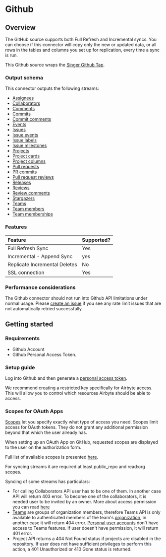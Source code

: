 # Github

## Overview

The GitHub source supports both Full Refresh and Incremental syncs. You can choose if this connector will copy only the new or updated data, or all rows in the tables and columns you set up for replication, every time a sync is run.

This Github source wraps the [Singer Github Tap](https://github.com/singer-io/tap-github).

### Output schema

This connector outputs the following streams: 
  * [Assignees](https://developer.github.com/v3/issues/assignees/#list-assignees)
  * [Collaborators](https://developer.github.com/v3/repos/collaborators/#list-collaborators)
  * [Comments](https://developer.github.com/v3/issues/comments/#list-comments-in-a-repository)
  * [Commits](https://developer.github.com/v3/repos/commits/#list-commits-on-a-repository)
  * [Commit comments](https://docs.github.com/en/free-pro-team@latest/rest/reference/repos#list-commit-comments-for-a-repository)
  * [Events](https://docs.github.com/en/free-pro-team@latest/rest/reference/activity#list-repository-events)  
  * [Issues](https://developer.github.com/v3/issues/#list-issues-for-a-repository)
  * [Issue events](https://docs.github.com/en/free-pro-team@latest/rest/reference/issues#list-issue-events-for-a-repository) 
  * [Issue labels](https://docs.github.com/en/free-pro-team@latest/rest/reference/issues#list-labels-for-a-repository)
  * [Issue milestones](https://docs.github.com/en/free-pro-team@latest/rest/reference/issues#list-milestones)
  * [Projects](https://docs.github.com/en/free-pro-team@latest/rest/reference/projects#list-repository-projects) 
  * [Project cards](https://docs.github.com/en/free-pro-team@latest/rest/reference/projects#list-project-cards) 
  * [Project columns](https://docs.github.com/en/free-pro-team@latest/rest/reference/projects#list-project-columns)
  * [Pull requests](https://developer.github.com/v3/pulls/#list-pull-requests)
  * [PR commits](https://docs.github.com/en/free-pro-team@latest/rest/reference/pulls#list-commits-on-a-pull-request)  
  * [Pull request reviews](https://docs.github.com/en/free-pro-team@latest/rest/reference/pulls#reviews)
  * [Releases](https://docs.github.com/en/free-pro-team@latest/rest/reference/repos#list-releases)  
  * [Reviews](https://developer.github.com/v3/pulls/reviews/#list-reviews-on-a-pull-request)
  * [Review comments](https://developer.github.com/v3/pulls/comments)
  * [Stargazers](https://developer.github.com/v3/activity/starring/#list-stargazers)
  * [Teams](https://docs.github.com/en/free-pro-team@latest/rest/reference/teams#list-teams)
  * [Team members](https://docs.github.com/en/free-pro-team@latest/rest/reference/teams#list-team-members) 
  * [Team memberships](https://docs.github.com/en/free-pro-team@latest/rest/reference/teams#get-team-membership-for-a-user)

### Features

| Feature | Supported? |
| :--- | :--- |
| Full Refresh Sync | Yes |
| Incremental - Append Sync | yes |
| Replicate Incremental Deletes | No |
| SSL connection | Yes |

### Performance considerations

The Github connector should not run into Github API limitations under normal usage. Please [create an issue](https://github.com/airbytehq/airbyte/issues) if you see any rate limit issues that are not automatically retried successfully.

## Getting started

### Requirements

* Github Account
* Github Personal Access Token.

### Setup guide

Log into Github and then generate a [personal access token](https://github.com/settings/tokens).

We recommend creating a restricted key specifically for Airbyte access. This will allow you to control which resources Airbyte should be able to access.

### Scopes for OAuth Apps

[Scopes](https://docs.github.com/en/free-pro-team@latest/developers/apps/scopes-for-oauth-apps) let you specify exactly what type of access you need. Scopes limit access for OAuth tokens. They do not grant any additional permission beyond that which the user already has.

When setting up an OAuth App on GitHub, requested scopes are displayed to the user on the authorization form.

Full list of available scopes is presented [here](https://docs.github.com/en/free-pro-team@latest/developers/apps/scopes-for-oauth-apps#available-scopes).

For syncing streams it are required at least public_repo and read:org scopes.

Syncing of some streams has particulars:
* For calling Collaborators API user has to be one of them. In another case API will return 403 error. To become one of the collaborators, it is needed user to be invited by an owner. More about access permission you can read [here](https://docs.github.com/en/free-pro-team@latest/github/getting-started-with-github/access-permissions-on-github)
* [Teams](https://docs.github.com/en/free-pro-team@latest/github/setting-up-and-managing-organizations-and-teams/about-teams) are groups of organization members, therefore Teams API is only available to authenticated members of the team's [organization](https://docs.github.com/en/free-pro-team@latest/rest/reference/orgs), in another case it will return 404 error. [Personal user accounts](https://docs.github.com/en/free-pro-team@latest/github/getting-started-with-github/types-of-github-accounts) don't have access to Teams features. If user doesn't have permission, it will return 401 error.
* Project API returns a 404 Not Found status if projects are disabled in the repository. If user does not have sufficient privileges to perform this action, a 401 Unauthorized or 410 Gone status is returned.


